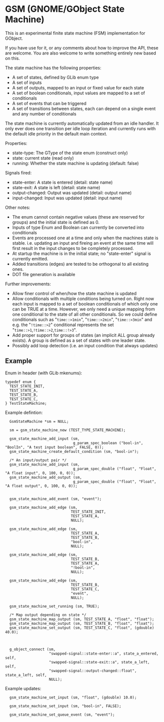 GSM (GNOME/GObject State Machine)
=================================

This is an experimental finite state machine (FSM) implementation for GObject.

If you have use for it, or any comments about how to improve the API, these
are welcome. You are also welcome to write something entirely new based on this.

The state machine has the following properties:
* A set of states, defined by GLib enum type
* A set of inputs
* A set of outputs, mapped to an input or fixed value for each state
* A set of boolean conditionals, input values are mapped to a set of conditionals
* A set of events that can be triggered
* A set of transitions between states, each can depend on a single event and any number of conditionals

The state machine is currently automatically updated from an idle handler. It
only ever does one transition per idle loop iteration and currently runs with
the default idle priority in the default main context.

Properties:
* state-type: The GType of the state enum (construct only)
* state: current state (read only)
* running: Whether the state machine is updating (default: false)

Signals fired:
* state-enter: A state is entered (detail: state name)
* state-exit: A state is left (detail: state name)
* output-changed: Output was updated (detail: output name)
* input-changed: Input was updated (detail: input name)

Other notes:
* The enum cannot contain negative values (these are reserved for groups) and
  the initial state is defined as 0.
* Inputs of type Enum and Boolean can currently be converted into conditionals
* Events are processed one at a time and only when the machines state is
  stable. i.e. updating an input and fireing an event at the same time will
  first result in the input changes to be completely processed.
* At startup the machine is in the initial state; no "state-enter" signal is
  currently emitted.
* Added transitions (edges) are tested to be orthogonal to all existing ones.
* DOT file generation is available


Further improvements:
* Allow finer control of when/how the state machine is updated
* Allow conditionals with multiple conditions being turned on. Right now each
  input is mapped to a set of boolean conditionals of which only one can be
  TRUE at a time.
  However, we only need a unique mapping from one conditional to the state of
  all other conditionals. So we could define conditionals such as
  "`time::>1min`", "`time::>2min`", "`time::>3min`" and e.g. the "`!time::>2`"
  conditional represents the set "`time::>1`,`!time::>2`,`time::!>3`".
* Add proper support for groups of states (an implicit ALL group already
  exists). A group is defined as a set of states with one leader state.
* Possibly add loop detection (i.e. an input condition that always updates)


Example
-------

Enum in header (with GLib mkenums):
```
typedef enum {
  TEST_STATE_INIT,
  TEST_STATE_A,
  TEST_STATE_B,
  TEST_STATE_C,
} TestStateMachine;
```

Example defintion:
```
  GsmStateMachine *sm = NULL;

  sm = gsm_state_machine_new (TEST_TYPE_STATE_MACHINE);

  gsm_state_machine_add_input (sm,
                               g_param_spec_boolean ("bool-in", "BoolIn", "A test input boolean", FALSE, 0));
  gsm_state_machine_create_default_condition (sm, "bool-in");

  /* An input/output pair */
  gsm_state_machine_add_input (sm,
                               g_param_spec_double ("float", "Float", "A float input", 0, 100, 0, 0));
  gsm_state_machine_add_output (sm,
                               g_param_spec_double ("float", "Float", "A float output", 0, 100, 0, 0));


  gsm_state_machine_add_event (sm, "event");

  gsm_state_machine_add_edge (sm,
                              TEST_STATE_INIT,
                              TEST_STATE_A,
                              NULL);

  gsm_state_machine_add_edge (sm,
                              TEST_STATE_A,
                              TEST_STATE_B,
                              "bool-in",
                              NULL);

  gsm_state_machine_add_edge (sm,
                              TEST_STATE_B,
                              TEST_STATE_A,
                              "!bool-in",
                              NULL);

  gsm_state_machine_add_edge (sm,
                              TEST_STATE_B,
                              TEST_STATE_C,
                              "event",
                              NULL);

  gsm_state_machine_set_running (sm, TRUE);

  /* Map output depending on state */
  gsm_state_machine_map_output (sm, TEST_STATE_A, "float", "float");
  gsm_state_machine_map_output (sm, TEST_STATE_B, "float", "float");
  gsm_state_machine_set_output (sm, TEST_STATE_C, "float", (gdouble) 40.0);



  g_object_connect (sm,
                    "swapped-signal::state-enter::a", state_a_entered, self,
                    "swapped-signal::state-exit::a", state_a_left, self,
                    "swapped-signal::output-changed::float", state_a_left, self,
                    NULL);

```

Example updates:
```
  gsm_state_machine_set_input (sm, "float", (gdouble) 10.0);

  gsm_state_machine_set_input (sm, "bool-in", FALSE);

  gsm_state_machine_set_queue_event (sm, "event");
```
